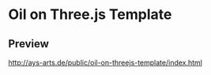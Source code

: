 # Oil on Three.js Template

## Preview
http://ays-arts.de/public/oil-on-threejs-template/index.html
